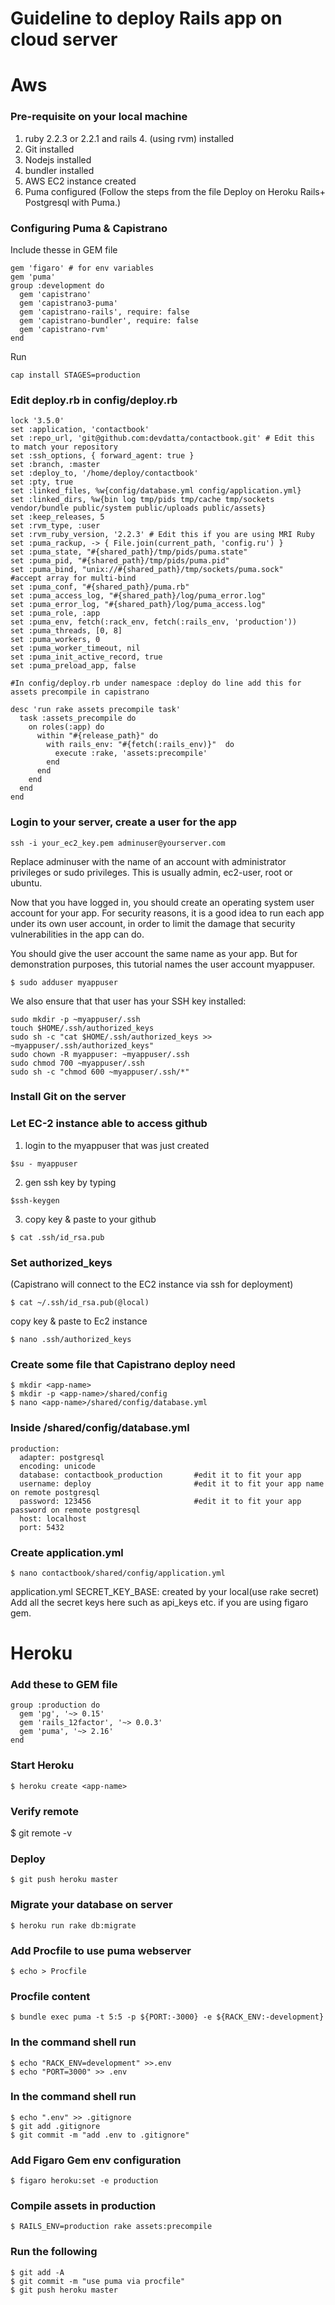 # Guideline to deploy Rails app on cloud server

# Aws
### Pre-requisite on your local machine 
1. ruby 2.2.3 or 2.2.1 and rails 4. (using rvm) installed
2. Git installed
3. Nodejs installed
4. bundler installed
5. AWS EC2 instance created
6. Puma configured (Follow the steps from the file Deploy on Heroku Rails+ Postgresql with Puma.)

### Configuring Puma & Capistrano
Include thesse in GEM file
```
gem 'figaro' # for env variables 
gem 'puma'
group :development do
  gem 'capistrano'
  gem 'capistrano3-puma'
  gem 'capistrano-rails', require: false
  gem 'capistrano-bundler', require: false
  gem 'capistrano-rvm'
end
```
Run 
```
cap install STAGES=production
```
### Edit deploy.rb in config/deploy.rb
```
lock '3.5.0'
set :application, 'contactbook'
set :repo_url, 'git@github.com:devdatta/contactbook.git' # Edit this to match your repository
set :ssh_options, { forward_agent: true }
set :branch, :master
set :deploy_to, '/home/deploy/contactbook'
set :pty, true
set :linked_files, %w{config/database.yml config/application.yml}
set :linked_dirs, %w{bin log tmp/pids tmp/cache tmp/sockets vendor/bundle public/system public/uploads public/assets}
set :keep_releases, 5
set :rvm_type, :user
set :rvm_ruby_version, '2.2.3' # Edit this if you are using MRI Ruby
set :puma_rackup, -> { File.join(current_path, 'config.ru') }
set :puma_state, "#{shared_path}/tmp/pids/puma.state"
set :puma_pid, "#{shared_path}/tmp/pids/puma.pid"
set :puma_bind, "unix://#{shared_path}/tmp/sockets/puma.sock"    #accept array for multi-bind
set :puma_conf, "#{shared_path}/puma.rb"
set :puma_access_log, "#{shared_path}/log/puma_error.log"
set :puma_error_log, "#{shared_path}/log/puma_access.log"
set :puma_role, :app
set :puma_env, fetch(:rack_env, fetch(:rails_env, 'production'))
set :puma_threads, [0, 8]
set :puma_workers, 0
set :puma_worker_timeout, nil
set :puma_init_active_record, true
set :puma_preload_app, false

#In config/deploy.rb under namespace :deploy do line add this for assets precompile in capistrano 

desc 'run rake assets precompile task'
  task :assets_precompile do
    on roles(:app) do
      within "#{release_path}" do
        with rails_env: "#{fetch(:rails_env)}"  do
          execute :rake, 'assets:precompile'
        end
      end
    end
  end
end
 ```

### Login to your server, create a user for the app
```
ssh -i your_ec2_key.pem adminuser@yourserver.com
```
Replace adminuser with the name of an account with administrator privileges or sudo privileges. This is usually admin, ec2-user, root or ubuntu.

Now that you have logged in, you should create an operating system user account for your app. For security reasons, it is a good idea to run each app under its own user account, in order to limit the damage that security vulnerabilities in the app can do.

You should give the user account the same name as your app. But for demonstration purposes, this tutorial names the user account myappuser.
```
$ sudo adduser myappuser
```
We also ensure that that user has your SSH key installed:
```
sudo mkdir -p ~myappuser/.ssh
touch $HOME/.ssh/authorized_keys
sudo sh -c "cat $HOME/.ssh/authorized_keys >> ~myappuser/.ssh/authorized_keys"
sudo chown -R myappuser: ~myappuser/.ssh
sudo chmod 700 ~myappuser/.ssh
sudo sh -c "chmod 600 ~myappuser/.ssh/*"
```
### Install Git on the server

### Let EC-2 instance able to access github
1. login to the myappuser that was just created
```
$su - myappuser
```
2. gen ssh key by typing 
```
$ssh-keygen
```
3. copy key & paste to your github
```
$ cat .ssh/id_rsa.pub
```

### Set authorized_keys
(Capistrano will connect to the EC2 instance via ssh for deployment)
```
$ cat ~/.ssh/id_rsa.pub(@local)
```
copy key & paste to Ec2 instance
```
$ nano .ssh/authorized_keys
```
### Create some file that Capistrano deploy need
```
$ mkdir <app-name>
$ mkdir -p <app-name>/shared/config
$ nano <app-name>/shared/config/database.yml
```

### Inside <app-name>/shared/config/database.yml 
```
production:
  adapter: postgresql
  encoding: unicode
  database: contactbook_production       #edit it to fit your app
  username: deploy                       #edit it to fit your app name on remote postgresql
  password: 123456                       #edit it to fit your app password on remote postgresql
  host: localhost
  port: 5432
```
### Create application.yml
```
$ nano contactbook/shared/config/application.yml
```
application.yml
SECRET_KEY_BASE: created by your local(use rake secret)
Add all the secret keys here such as api_keys etc. if you are using figaro gem.

# Heroku
### Add these to GEM file
```
group :production do
  gem 'pg', '~> 0.15'
  gem 'rails_12factor', '~> 0.0.3'
  gem 'puma', '~> 2.16'
end
```
### Start Heroku
```
$ heroku create <app-name>
```
### Verify remote 
$ git remote -v

### Deploy 
```
$ git push heroku master
```
### Migrate your database on server
```
$ heroku run rake db:migrate
```
### Add Procfile to use puma webserver 
```
$ echo > Procfile
```
### Procfile content 
```
$ bundle exec puma -t 5:5 -p ${PORT:-3000} -e ${RACK_ENV:-development}
```
### In the command shell run  
```
$ echo "RACK_ENV=development" >>.env
$ echo "PORT=3000" >> .env
```
### In the command shell run 
```
$ echo ".env" >> .gitignore
$ git add .gitignore
$ git commit -m "add .env to .gitignore"
```
### Add Figaro Gem env configuration
```
$ figaro heroku:set -e production
```
### Compile assets in production
```
$ RAILS_ENV=production rake assets:precompile
```

### Run the following 
```
$ git add -A
$ git commit -m "use puma via procfile"
$ git push heroku master
```
